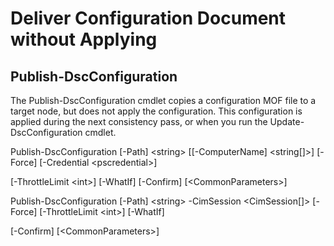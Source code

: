 # Deliver Configuration Document without Applying
## Publish-DscConfiguration

The Publish-DscConfiguration cmdlet copies a configuration MOF file to a target node, but does not apply the configuration. This configuration is applied during the next consistency pass, or when you run the Update-DscConfiguration cmdlet.

Publish-DscConfiguration \[-Path\] &lt;string&gt; \[\[-ComputerName\] &lt;string\[\]&gt;\] \[-Force\] \[-Credential &lt;pscredential&gt;\]

\[-ThrottleLimit &lt;int&gt;\] \[-WhatIf\] \[-Confirm\] \[&lt;CommonParameters&gt;\]

Publish-DscConfiguration \[-Path\] &lt;string&gt; -CimSession &lt;CimSession\[\]&gt; \[-Force\] \[-ThrottleLimit &lt;int&gt;\] \[-WhatIf\]

\[-Confirm\] \[&lt;CommonParameters&gt;\]

